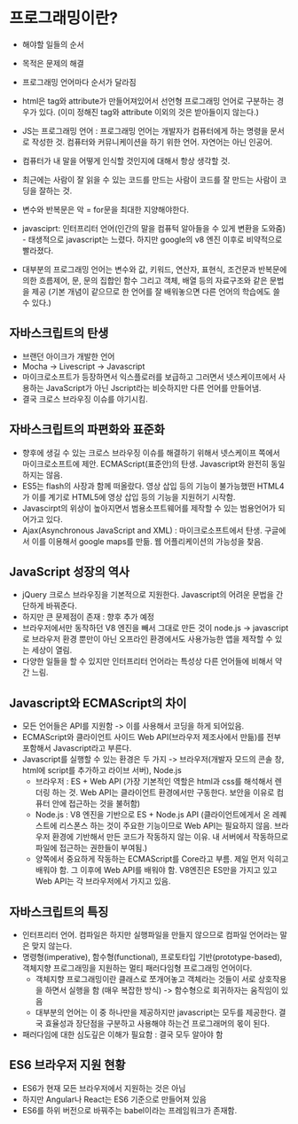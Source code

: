 # 프로그래밍이란?
- 해야할 일들의 순서
- 목적은 문제의 해결
- 프로그래밍 언어마다 순서가 달라짐
- html은 tag와 attribute가 만들어져있어서 선언형 프로그래밍 언어로 구분하는 경우가 있다. (이미 정해진 tag와 attribute 이외의 것은 받아들이지 않는다.)
- JS는 프로그래밍 언어 : 프로그래밍 언어는 개발자가 컴퓨터에게 하는 명령을 문서로 작성한 것. 컴퓨터와 커뮤니케이션을 하기 위한 언어. 자연어는 아닌 인공어.
- 컴퓨터가 내 말을 어떻게 인식할 것인지에 대해서 항상 생각할 것.

- 최근에는 사람이 잘 읽을 수 있는 코드를 만드는 사람이 코드를 잘 만드는 사람이 코딩을 잘하는 것.
- 변수와 반복문은 악 = for문을 최대한 지양해야한다.
- javasciprt: 인터프리터 언어(인간의 말을 컴퓨턱 알아들을 수 있게 변환을 도와줌) - 태생적으로 javascript는 느렸다. 하지만 google의 v8 엔진 이후로 비약적으로 빨라졌다.

- 대부분의 프로그래밍 언어는 변수와 값, 키워드, 연산자, 표현식, 조건문과 반복문에 의한 흐름제어, 문, 문의 집합인 함수 그리고 객체, 배열 등의 자료구조와 같은 문법을 제공 (기본 개념이 같으므로 한 언어를 잘 배워놓으면 다른 언어의 학습에도 쓸 수 있다.)

## 자바스크립트의 탄생
- 브랜던 아이크가 개발한 언어
- Mocha -> Livescript -> Javascript
- 마이크로소프트가 등장하면서 익스플로러를 보급하고 그러면서 넷스케이프에서 사용하는 JavaScript가 아닌 Jscript라는 비슷하지만 다른 언어를 만들어냄.
- 결국 크로스 브라우징 이슈를 야기시킴.

## 자바스크립트의 파편화와 표준화
- 향후에 생길 수 있는 크로스 브라우징 이슈를 해결하기 위해서 넷스케이프 쪽에서 마이크로소프트에 제안. ECMAScript(표준안)의 탄생. Javascript와 완전히 동일하지는 않음.
- ES5는 flash의 사장과 함께 떠올랐다. 영상 삽입 등의 기능이 불가능했떤 HTML4가 이를 계기로 HTML5에 영상 삽입 등의 기능을 지원허기 시작함.
- Javascirpt의 위상이 높아지면서 범용소프트웨어를 제작할 수 있는 범용언어가 되어가고 있다.
- Ajax(Asynchronous JavaScript and XML) : 마이크로소프트에서 탄생. 구글에서 이를 이용해서 google maps를 만듦. 웹 어플리케이션의 가능성을 찾음. 

## JavaScript 성장의 역사
- jQuery 크로스 브라우징을 기본적으로 지원한다. Javascript의 어려운 문법을 간단하게 바꿔준다.
- 하지만 큰 문제점이 존재 : 향후 추가 예정
- 브라우저에서만 동작하던 V8 엔진을 빼서 그대로 만든 것이 node.js -> javascript로 브라우저 환경 뿐만이 아닌 오프라인 환경에서도 사용가능한 앱을 제작할 수 있는 세상이 열림.
- 다양한 일들을 할 수 있지만 인터프리터 언어라는 특성상 다른 언어들에 비해서 약간 느림.

## Javascript와 ECMAScript의 차이
- 모든 언어들은 API를 지원함 -> 이를 사용해서 코딩을 하게 되어있음.
- ECMAScript와 클라이언트 사이드 Web API(브라우저 제조사에서 만듦)를 전부 포함해서 Javascript라고 부른다.
- Javascript를 실행할 수 있는 환경은 두 가지 -> 브라우저(개발자 모드의 콘솔 창, html에 script를 추가하고 라이브 서버), Node.js
    - 브라우저 : ES + Web API (가장 기본적인 역할은 html과 css를 해석해서 렌더링 하는 것. Web API는 클라이언트 환경에서만 구동한다. 보안을 이유로 컴퓨터 안에 접근하는 것을 불허함)
    - Node.js : V8 엔진을 기반으로 ES + Node.js API (클라이언트에게서 온 레퀘스트에 리스폰스 하는 것이 주요한 기능이므로 Web API는 필요하지 않음. 브라우저 환경에 기반해서 만든 코드가 작동하지 않는 이유. 내 서버에서 작동하므로 파일에 접근하는 권한들이 부여됨.)
    - 양쪽에서 중요하게 작동하는 ECMAScript를 Core라고 부름. 제일 먼저 익히고 배워야 함. 그 이후에 Web API를 배워야 함. V8엔진은 ES만을 가지고 있고 Web API는 각 브라우저에서 가지고 있음.

## 자바스크립트의 특징
- 인터프리터 언어. 컴파일은 하지만 실행파일을 만들지 않으므로 컴파일 언어라는 말은 맞지 않는다.
- 명령형(imperative), 함수형(functional), 프로토타입 기반(prototype-based), 객체지향 프로그래밍을 지원하는 멀티 패러다임형 프로그래밍 언어이다.
    - 객체지향 프로그래밍이란 클래스로 쪼개어놓고 객체라는 것들이 서로 상호작용을 하면서 실행을 함 (매우 복잡한 방식) -> 함수형으로 회귀하자는 움직임이 있음
    - 대부분의 언어는 이 중 하나만을 제공하지만 javascript는 모두를 제공한다. 결국 효율성과 장단점을 구분하고 사용해야 하는건 프로그래머의 몫이 된다.
- 패러다임에 대한 심도깊은 이해가 필요함 : 결국 모두 알아야 함

## ES6 브라우저 지원 현황
- ES6가 현재 모든 브라우저에서 지원하는 것은 아님
- 하지만 Angular나 React는 ES6 기준으로 만들어져 있음
- ES6를 하위 버전으로 바꿔주는 babel이라는 프레임워크가 존재함.

